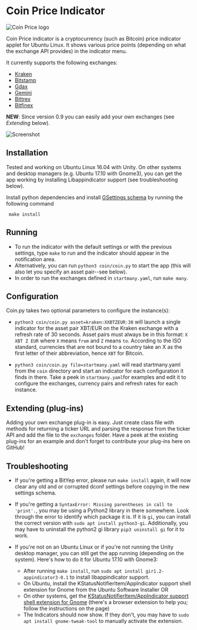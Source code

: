 # Coin Price Indicator

![Coin Price logo](https://raw.github.com/nilgradisnik/coinprice-indicator/master/resources/logo_124px.png)

Coin Price indicator is a cryptocurrency (such as Bitcoin) price indicator applet for Ubuntu Linux. It shows various price points (depending on what the exchange API provides) in the indicator menu.

It currently supports the following exchanges:

* [Kraken](https://www.kraken.com)
* [Bitstamp](https://www.bitstamp.net)
* [Gdax](https://www.gdax.com)
* [Gemini](https://www.gemini.com)
* [Bittrex](https://bittrex.com)
* [Bitfinex](https://www.bitfinex.com/)

**NEW**: Since version 0.9 you can easily add your own exchanges (see *Extending* below).

![Screenshot](https://raw.githubusercontent.com/nilgradisnik/coinprice-indicator/master/resources/screenshot.png)

## Installation
Tested and working on Ubuntu Linux 16.04 with Unity. On other systems and desktop managers (e.g. Ubuntu 17.10 with Gnome3), you can get the app working by installing Libappindicator support (see troubleshooting below).

Install python dependencies and install [GSettings schema](https://developer.gnome.org/gio/2.32/glib-compile-schemas.html) by running the following command
```
 make install
```

## Running
* To run the indicator with the default settings or with the previous settings, type `make` to run and the indicator should appear in the notification area.
* Alternatively, you can run `python3 coin/coin.py` to start the app (this will also let you specify an asset pair--see below).
* In order to run the exchanges defined in `startmany.yaml`, run `make many`.

## Configuration
Coin.py takes two optional parameters to configure the instance(s):

* `python3 coin/coin.py asset=kraken:XXBTZEUR:30` will launch a single indicator for the asset pair XBT/EUR on the Kraken exchange with a refresh rate of 30 seconds. Asset pairs must always be in this format: `X XBT Z EUR` where `X` means `from` and `Z` means `to`. According to the ISO standard, currencies that are not bound to a country take an X as the first letter of their abbreviation, hence `XBT` for Bitcoin.

* `python3 coin/coin.py file=startmany.yaml` will read startmany.yaml from the `coin` directory and start an indicator for each configuration it finds in there. Take a peek in `startmany.yaml`for examples and edit it to configure the exchanges, currency pairs and refresh rates for each instance.

## Extending (plug-ins)
Adding your own exchange plug-in is easy. Just create class file with methods for returning a ticker URL and parsing the response from the ticker API and add the file to the `exchanges` folder. Have a peek at the existing plug-ins for an example and don't forget to contribute your plug-ins here on GitHub!

## Troubleshooting
- If you're getting a BitYep error, please run `make install` again, it will now clear any old and or corrupted dconf settings before copying in the new settings schema.

- If you're getting a `SyntaxError: Missing parentheses in call to 'print'.`, you may be using a Python2 library in there somewhere. Look through the error to identify which package it is. If it is `gi`, you can install the correct version with `sudo apt install python3-gi`. Additionally, you may have to uninstall the python2 gi library `pip3 uninstall gi` for it to work.

- If you're not on an Ubuntu Linux or if you're not running the Unity desktop manager, you can still get the app running (depending on the system). Here's how to do it for Ubuntu 17.10 with Gnome3:

	* After running `make install`, run `sudo apt install gir1.2-appindicator3-0.1` to install libappindicator support.
	* On Ubuntu, install the KStatusNotifierItem/AppIndicator support shell extension for Gnome from the Ubuntu Software Installer OR
	* On other systems, get the [KStatusNotifierItem/AppIndicator support shell extension for Gnome](https://extensions.gnome.org/extension/615/appindicator-support/) (there's a browser extension to help you; follow the instructions on the page)
	* The Indicators should now show. If they don't, you may have to `sudo apt install gnome-tweak-tool` to manually activate the extension.